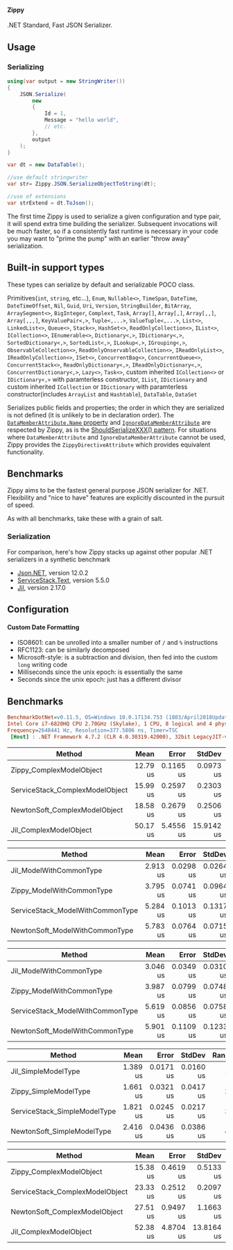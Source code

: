 #### Zippy
.NET Standard, Fast JSON Serializer.

## Usage

### Serializing

```C#
using(var output = new StringWriter())
{
    JSON.Serialize(
        new
        {
            Id = 1,
            Message = "hello world",
            // etc.
        },
        output
    );
}

var dt = new DataTable();

//use default stringwriter
var str= Zippy.JSON.SerializeObjectToString(dt);

//use of extensions
var strExtend = dt.ToJson();
```

The first time Zippy is used to serialize a given configuration and type pair, it will spend extra time building the serializer.
Subsequent invocations will be much faster, so if a consistently fast runtime is necessary in your code you may want to "prime the pump"
with an earlier "throw away" serialization.

Built-in support types
---
These types can serialize by default and serializable POCO class.

Primitives(`int`, `string`, etc...), `Enum`, `Nullable<>`,  `TimeSpan`,  `DateTime`, `DateTimeOffset`, `Nil`, `Guid`, `Uri`, `Version`, `StringBuilder`, `BitArray`, `ArraySegment<>`, `BigInteger`, `Complext`, `Task`, `Array[]`, `Array[,]`, `Array[,,]`, `Array[,,,]`, `KeyValuePair<,>`, `Tuple<,...>`, `ValueTuple<,...>`, `List<>`, `LinkedList<>`, `Queue<>`, `Stack<>`, `HashSet<>`, `ReadOnlyCollection<>`, `IList<>`, `ICollection<>`, `IEnumerable<>`, `Dictionary<,>`, `IDictionary<,>`, `SortedDictionary<,>`, `SortedList<,>`, `ILookup<,>`, `IGrouping<,>`, `ObservableCollection<>`, `ReadOnlyOnservableCollection<>`, `IReadOnlyList<>`, `IReadOnlyCollection<>`, `ISet<>`, `ConcurrentBag<>`, `ConcurrentQueue<>`, `ConcurrentStack<>`, `ReadOnlyDictionary<,>`, `IReadOnlyDictionary<,>`, `ConcurrentDictionary<,>`, `Lazy<>`, `Task<>`, custom inherited `ICollection<>` or `IDictionary<,>` with paramterless constructor, `IList`, `IDictionary` and custom inherited `ICollection` or `IDictionary` with paramterless constructor(includes `ArrayList` and `Hashtable`), `DataTable`, `DataSet`

Serializes public fields and properties; the order in which they are serialized is not defined (it is unlikely to be in
declaration order).  The [`DataMemberAttribute.Name` property](http://msdn.microsoft.com/en-us/library/ms584759(v=vs.110).aspx) and [`IgnoreDataMemberAttribute`](http://msdn.microsoft.com/en-us/library/system.runtime.serialization.ignoredatamemberattribute.aspx) are respected by Zippy, as is the [ShouldSerializeXXX() pattern](http://msdn.microsoft.com/en-us/library/53b8022e(v=vs.110).aspx).  For situations where `DataMemberAttribute` and `IgnoreDataMemberAttribute` cannot be used, Zippy provides the `ZippyDirectiveAttribute` which provides equivalent functionality.

## Benchmarks

Zippy aims to be the fastest general purpose JSON serializer for .NET.  Flexibility and "nice to have" features are explicitly discounted in the pursuit of speed.

As with all benchmarks, take these with a grain of salt.

### Serialization

For comparison, here's how Zippy stacks up against other popular .NET serializers in a synthetic benchmark
 - [Json.NET](http://james.newtonking.com/json), version 12.0.2
 - [ServiceStack.Text](https://github.com/ServiceStack/ServiceStack.Text), version 5.5.0
 - [Jil](https://github.com/kevin-montrose/Jil), version 2.17.0
   
## Configuration

#### Custom Date Formatting
 - ISO8601: can be unrolled into a smaller number of `/` and `%` instructions
 - RFC1123: can be similarly decomposed
 - Microsoft-style: is a subtraction and division, then fed into the custom `long` writing code
 - Milliseconds since the unix epoch: is essentially the same
 - Seconds since the unix epoch: just has a different divisor
 
 ## Benchmarks
 ``` ini
 BenchmarkDotNet=v0.11.5, OS=Windows 10.0.17134.753 (1803/April2018Update/Redstone4)
Intel Core i7-6820HQ CPU 2.70GHz (Skylake), 1 CPU, 8 logical and 4 physical cores
Frequency=2648441 Hz, Resolution=377.5806 ns, Timer=TSC
  [Host] : .NET Framework 4.7.2 (CLR 4.0.30319.42000), 32bit LegacyJIT-v4.7.3394.0
```

|                          Method |     Mean |     Error |     StdDev |   Median | Rank | Rank |
|-------------------------------- |---------:|----------:|-----------:|---------:|-----:|-----:|
|        Zippy_ComplexModelObject | 12.79 us | 0.1165 us |  0.0973 us | 12.80 us |    1 |    * |
| ServiceStack_ComplexModelObject | 15.99 us | 0.2597 us |  0.2303 us | 15.98 us |    2 |   ** |
|   NewtonSoft_ComplexModelObject | 18.58 us | 0.2679 us |  0.2506 us | 18.62 us |    3 |  *** |
|          Jil_ComplexModelObject | 50.17 us | 5.4556 us | 15.9142 us | 44.74 us |    4 | **** |

|                           Method |     Mean |     Error |    StdDev | Rank | Rank |
|--------------------------------- |---------:|----------:|----------:|-----:|-----:|
|          Jil_ModelWithCommonType | 2.913 us | 0.0298 us | 0.0264 us |    1 |    * |
|        Zippy_ModelWithCommonType | 3.795 us | 0.0741 us | 0.0964 us |    2 |   ** |
| ServiceStack_ModelWithCommonType | 5.284 us | 0.1013 us | 0.1317 us |    3 |  *** |
|   NewtonSoft_ModelWithCommonType | 5.783 us | 0.0764 us | 0.0715 us |    4 | **** |

|                           Method |     Mean |     Error |    StdDev | Rank | Rank |
|--------------------------------- |---------:|----------:|----------:|-----:|-----:|
|          Jil_ModelWithCommonType | 3.046 us | 0.0349 us | 0.0310 us |    1 |    * |
|        Zippy_ModelWithCommonType | 3.987 us | 0.0799 us | 0.0748 us |    2 |   ** |
| ServiceStack_ModelWithCommonType | 5.619 us | 0.0856 us | 0.0758 us |    3 |  *** |
|   NewtonSoft_ModelWithCommonType | 5.901 us | 0.1109 us | 0.1233 us |    4 | **** |

|                       Method |     Mean |     Error |    StdDev | Rank | Rank |
|----------------------------- |---------:|----------:|----------:|-----:|-----:|
|          Jil_SimpleModelType | 1.389 us | 0.0171 us | 0.0160 us |    1 |    * |
|        Zippy_SimpleModelType | 1.661 us | 0.0321 us | 0.0417 us |    2 |   ** |
| ServiceStack_SimpleModelType | 1.821 us | 0.0245 us | 0.0217 us |    3 |  *** |
|   NewtonSoft_SimpleModelType | 2.416 us | 0.0436 us | 0.0386 us |    4 | **** |

|                          Method |     Mean |     Error |     StdDev | Rank | Rank |
|-------------------------------- |---------:|----------:|-----------:|-----:|-----:|
|        Zippy_ComplexModelObject | 15.38 us | 0.4619 us |  0.5133 us |    1 |    * |
| ServiceStack_ComplexModelObject | 23.33 us | 0.2512 us |  0.2097 us |    2 |   ** |
|   NewtonSoft_ComplexModelObject | 27.51 us | 0.9497 us |  1.1663 us |    3 |  *** |
|          Jil_ComplexModelObject | 52.38 us | 4.8704 us | 13.8164 us |    4 | **** |


 
   
   


